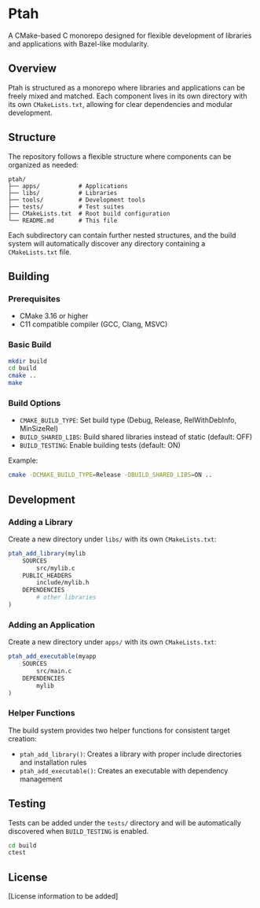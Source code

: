 # Ptah

A CMake-based C monorepo designed for flexible development of libraries and applications with Bazel-like modularity.

## Overview

Ptah is structured as a monorepo where libraries and applications can be freely mixed and matched. Each component lives in its own directory with its own `CMakeLists.txt`, allowing for clear dependencies and modular development.

## Structure

The repository follows a flexible structure where components can be organized as needed:

```
ptah/
├── apps/           # Applications
├── libs/           # Libraries
├── tools/          # Development tools
├── tests/          # Test suites
├── CMakeLists.txt  # Root build configuration
└── README.md       # This file
```

Each subdirectory can contain further nested structures, and the build system will automatically discover any directory containing a `CMakeLists.txt` file.

## Building

### Prerequisites

- CMake 3.16 or higher
- C11 compatible compiler (GCC, Clang, MSVC)

### Basic Build

```bash
mkdir build
cd build
cmake ..
make
```

### Build Options

- `CMAKE_BUILD_TYPE`: Set build type (Debug, Release, RelWithDebInfo, MinSizeRel)
- `BUILD_SHARED_LIBS`: Build shared libraries instead of static (default: OFF)
- `BUILD_TESTING`: Enable building tests (default: ON)

Example:
```bash
cmake -DCMAKE_BUILD_TYPE=Release -DBUILD_SHARED_LIBS=ON ..
```

## Development

### Adding a Library

Create a new directory under `libs/` with its own `CMakeLists.txt`:

```cmake
ptah_add_library(mylib
    SOURCES
        src/mylib.c
    PUBLIC_HEADERS
        include/mylib.h
    DEPENDENCIES
        # other libraries
)
```

### Adding an Application

Create a new directory under `apps/` with its own `CMakeLists.txt`:

```cmake
ptah_add_executable(myapp
    SOURCES
        src/main.c
    DEPENDENCIES
        mylib
)
```

### Helper Functions

The build system provides two helper functions for consistent target creation:

- `ptah_add_library()`: Creates a library with proper include directories and installation rules
- `ptah_add_executable()`: Creates an executable with dependency management

## Testing

Tests can be added under the `tests/` directory and will be automatically discovered when `BUILD_TESTING` is enabled.

```bash
cd build
ctest
```

## License

[License information to be added]